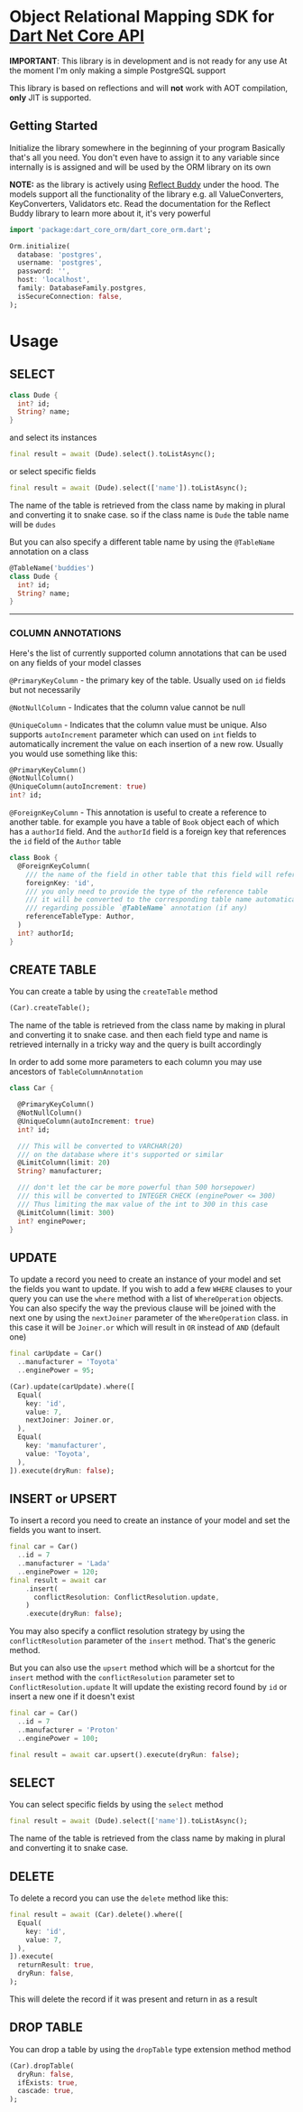 # Object Relational Mapping SDK for [Dart Net Core API](https://github.com/caseyryan/dart_net_core_api)



**IMPORTANT**: This library is in development and is not ready for any use
At the moment I'm only making a simple PostgreSQL support 


This library is based on reflections and will **not** work with AOT compilation, **only** JIT is supported. 


## Getting Started

Initialize the library somewhere in the beginning of your program
Basically that's all you need. You don't even have to assign it to any variable 
since internally is is assigned and will be used by the ORM library on its own

**NOTE:** as the library is actively using [Reflect Buddy](https://github.com/caseyryan/reflect_buddy) 
under the hood. The models support all the functionality of the library e.g. 
all ValueConverters, KeyConverters, Validators etc. Read the documentation for the Reflect Buddy library
to learn more about it, it's very powerful

```dart
import 'package:dart_core_orm/dart_core_orm.dart';

Orm.initialize(
  database: 'postgres',
  username: 'postgres',
  password: '',
  host: 'localhost',
  family: DatabaseFamily.postgres,
  isSecureConnection: false,
);
```

# Usage

## SELECT

```dart
class Dude {
  int? id;
  String? name;
}
```

and select its instances 

```dart
final result = await (Dude).select().toListAsync();
```

or select specific fields
```dart
final result = await (Dude).select(['name']).toListAsync();
```

The name of the table is retrieved from the class name by making in plural and converting it to snake case.
so if the class name is `Dude` the table name will be `dudes`

But you can also specify a different table name by using the `@TableName` annotation on a class

```dart
@TableName('buddies')
class Dude {
  int? id;
  String? name;
}
```

____

### COLUMN ANNOTATIONS

Here's the list of currently supported column annotations
that can be used on any fields of your model classes

`@PrimaryKeyColumn` - the primary key of the table. Usually used on `id` fields but not necessarily

`@NotNullColumn` - Indicates that the column value cannot be null

`@UniqueColumn` - Indicates that the column value must be unique. Also supports `autoIncrement` parameter which can  used on `int` fields to automatically increment the value on each insertion of a new row. 
Usually you would use something like this:

```dart
@PrimaryKeyColumn()
@NotNullColumn()
@UniqueColumn(autoIncrement: true)
int? id;  
```


`@ForeignKeyColumn` - This annotation is useful to create a reference to another table. 
for example you have a table of `Book` object each of which has a `authorId` field.
And the `authorId` field is a foreign key that references the `id` field of the `Author` table

```dart
class Book {
  @ForeignKeyColumn(
    /// the name of the field in other table that this field will reference
    foreignKey: 'id',
    /// you only need to provide the type of the reference table
    /// it will be converted to the corresponding table name automatically 
    /// regarding possible `@TableName` annotation (if any)
    referenceTableType: Author,
  )
  int? authorId;
}
```

## CREATE TABLE

You can create a table by using the `createTable` method

```dart
(Car).createTable();
```

The name of the table is retrieved from the class name by making in plural and converting it to snake case.
and then each field type and name is retrieved internally in a tricky way and the query is built accordingly

In order to add some more parameters to each column you may use ancestors of `TableColumnAnnotation`

```dart
class Car {

  @PrimaryKeyColumn()
  @NotNullColumn()
  @UniqueColumn(autoIncrement: true)
  int? id;

  /// This will be converted to VARCHAR(20) 
  /// on the database where it's supported or similar
  @LimitColumn(limit: 20)
  String? manufacturer;

  /// don't let the car be more powerful than 500 horsepower) 
  /// this will be converted to INTEGER CHECK (enginePower <= 300)
  /// Thus limiting the max value of the int to 300 in this case
  @LimitColumn(limit: 300)
  int? enginePower;
}
```

## UPDATE

To update a record you need to create an instance of your model and set the fields you want to update.
If you wish to add a few `WHERE` clauses to your query you can use the `where` method
with a list of `WhereOperation` objects. You can also specify the way the previous clause will 
be joined with the next one by using the `nextJoiner` parameter of the `WhereOperation` class.
in this case it will be `Joiner.or` which will result in `OR` instead of `AND` (default one)


```dart
final carUpdate = Car()
  ..manufacturer = 'Toyota'
  ..enginePower = 95;

(Car).update(carUpdate).where([
  Equal(
    key: 'id',
    value: 7,
    nextJoiner: Joiner.or,
  ),
  Equal(
    key: 'manufacturer',
    value: 'Toyota',
  ),
]).execute(dryRun: false);
```

## INSERT or UPSERT

To insert a record you need to create an instance of your model and set the fields you want to insert.

```dart
final car = Car()
  ..id = 7
  ..manufacturer = 'Lada'
  ..enginePower = 120;
final result = await car
    .insert(
      conflictResolution: ConflictResolution.update,
    )
    .execute(dryRun: false);
```

You may also specify a conflict resolution strategy by using the `conflictResolution` parameter
of the `insert` method.
That's the generic method. 

But you can also use the `upsert` method which will be a shortcut for the `insert` method
with the `conflictResolution` parameter set to `ConflictResolution.update`
It will update the existing record found by `id` or insert a new one if it doesn't exist

```dart
final car = Car()
  ..id = 7
  ..manufacturer = 'Proton'
  ..enginePower = 100;

final result = await car.upsert().execute(dryRun: false);
```




## SELECT

You can select specific fields by using the `select` method

```dart
final result = await (Dude).select(['name']).toListAsync();
```

The name of the table is retrieved from the class name by making in plural and converting it to snake case.

## DELETE

To delete a record you can use the `delete` method like this:

```dart
final result = await (Car).delete().where([
  Equal(
    key: 'id',
    value: 7,
  ),
]).execute(
  returnResult: true,
  dryRun: false,
);
```

This will delete the record if it was present and return in as a result



## DROP TABLE

You can drop a table by using the `dropTable` type extension method method

```dart
(Car).dropTable(
  dryRun: false,
  ifExists: true,
  cascade: true,
);
```